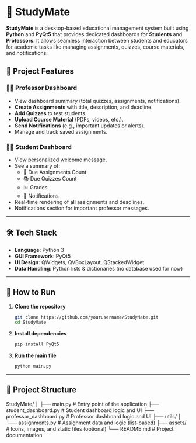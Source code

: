 # 📘 StudyMate

**StudyMate** is a desktop-based educational management system built using **Python** and **PyQt5** that provides dedicated dashboards for **Students** and **Professors**. It allows seamless interaction between students and educators for academic tasks like managing assignments, quizzes, course materials, and notifications.

## 🎯 Project Features

### 👨‍🏫 Professor Dashboard
- View dashboard summary (total quizzes, assignments, notifications).
- **Create Assignments** with title, description, and deadline.
- **Add Quizzes** to test students.
- **Upload Course Material** (PDFs, videos, etc.).
- **Send Notifications** (e.g., important updates or alerts).
- Manage and track saved assignments.

### 👩‍🎓 Student Dashboard
- View personalized welcome message.
- See a summary of:
  - 📝 Due Assignments Count
  - 📚 Due Quizzes Count
  - 📊 Grades
  - 🔔 Notifications
- Real-time rendering of all assignments and deadlines.
- Notifications section for important professor messages.

---

## 🛠️ Tech Stack

- **Language**: Python 3
- **GUI Framework**: PyQt5
- **UI Design**: QWidgets, QVBoxLayout, QStackedWidget
- **Data Handling**: Python lists & dictionaries (no database used for now)

---

## 🚀 How to Run

1. **Clone the repository**
   ```bash
   git clone https://github.com/yourusername/StudyMate.git
   cd StudyMate

2. **Install dependencies**

   ```bash
   pip install PyQt5
   ```

3. **Run the main file**

   ```bash
   python main.py
   ```

---

## 📂 Project Structure


StudyMate/
│
├── main.py                    # Entry point of the application
├── student_dashboard.py       # Student dashboard logic and UI
├── professor_dashboard.py     # Professor dashboard logic and UI
├── utils/
│   └── assignments.py         # Assignment data and logic (list-based)
├── assets/                    # Icons, images, and static files (optional)
└── README.md                  # Project documentation


